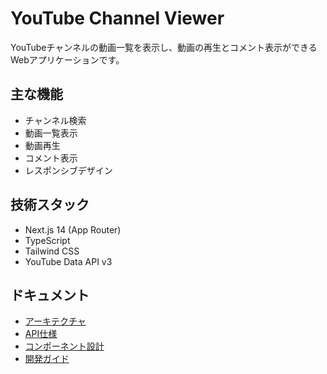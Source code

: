 # YouTube Channel Viewer

YouTubeチャンネルの動画一覧を表示し、動画の再生とコメント表示ができるWebアプリケーションです。

## 主な機能

- チャンネル検索
- 動画一覧表示
- 動画再生
- コメント表示
- レスポンシブデザイン

## 技術スタック

- Next.js 14 (App Router)
- TypeScript
- Tailwind CSS
- YouTube Data API v3

## ドキュメント

- [アーキテクチャ](architecture.md)
- [API仕様](api.md)
- [コンポーネント設計](components.md)
- [開発ガイド](development.md) 